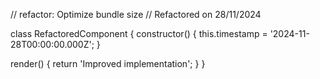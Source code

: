 // refactor: Optimize bundle size
// Refactored on 28/11/2024

class RefactoredComponent {
  constructor() {
    this.timestamp = '2024-11-28T00:00:00.000Z';
  }

  render() {
    return 'Improved implementation';
  }
}